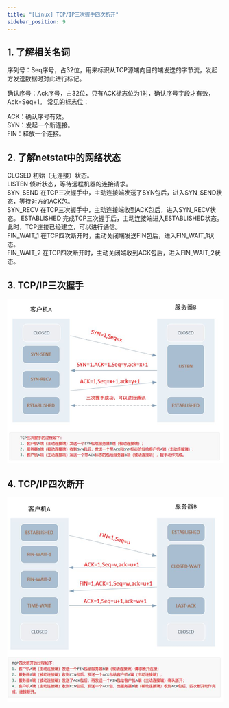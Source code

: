 ```yaml
---
title: "[Linux] TCP/IP三次握手四次断开"
sidebar_position: 9
---
```


## 1. 了解相关名词

序列号：Seq序号，占32位，用来标识从TCP源端向目的端发送的字节流，发起方发送数据时对此进行标记。

确认序号：Ack序号，占32位，只有ACK标志位为1时，确认序号字段才有效，Ack=Seq+1。
常见的标志位：

ACK：确认序号有效。  
SYN：发起一个新连接。  
FIN：释放一个连接。  

## 2. 了解netstat中的网络状态

CLOSED 初始（无连接）状态。  
LISTEN 侦听状态，等待远程机器的连接请求。  
SYN_SEND 在TCP三次握手中，主动连接端发送了SYN包后，进入SYN_SEND状态，等待对方的ACK包。  
SYN_RECV 在TCP三次握手中，主动连接端收到ACK包后，进入SYN_RECV状态。
ESTABLISHED 完成TCP三次握手后，主动连接端进入ESTABLISHED状态。此时，TCP连接已经建立，可以进行通信。  
FIN_WAIT_1 在TCP四次断开时，主动关闭端发送FIN包后，进入FIN_WAIT_1状态。  
FIN_WAIT_2 在TCP四次断开时，主动关闭端收到ACK包后，进入FIN_WAIT_2状态。

## 3. TCP/IP三次握手

![3](assets/3.JPG)

## 4. TCP/IP四次断开

![4](assets/4.JPG)

